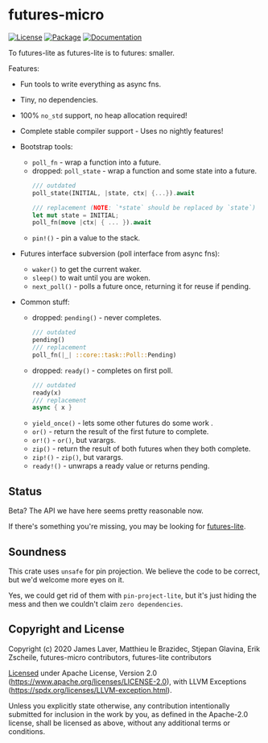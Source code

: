 # futures-micro

[![License](https://img.shields.io/crates/l/futures-micro.svg)](https://github.com/irrustible/futures-micro/blob/main/LICENSE)
[![Package](https://img.shields.io/crates/v/futures-micro.svg)](https://crates.io/crates/futures-micro)
[![Documentation](https://docs.rs/futures-micro/badge.svg)](https://docs.rs/futures-micro)

To futures-lite as futures-lite is to futures: smaller.

Features:
* Fun tools to write everything as async fns.
* Tiny, no dependencies.
* 100% `no_std` support, no heap allocation required!
* Complete stable compiler support - Uses no nightly features!

* Bootstrap tools:
  * `poll_fn` - wrap a function into a future.
  * dropped: `poll_state` - wrap a function and some state into a future.
    ```rust
    /// outdated
    poll_state(INITIAL, |state, ctx| {...}).await

    /// replacement (NOTE: `*state` should be replaced by `state`)
    let mut state = INITIAL;
    poll_fn(move |ctx| { ... }).await
    ```
  * `pin!()` - pin a value to the stack.
* Futures interface subversion (poll interface from async fns):
  * `waker()` to get the current waker.
  * `sleep()` to wait until you are woken.
  * `next_poll()` - polls a future once, returning it for reuse if pending.
* Common stuff:
  * dropped: `pending()` - never completes.
    ```rust
    /// outdated
    pending()
    /// replacement
    poll_fn(|_| ::core::task::Poll::Pending)
    ```
  * dropped: `ready()` - completes on first poll.
    ```rust
    /// outdated
    ready(x)
    /// replacement
    async { x }
    ```
  * `yield_once()` - lets some other futures do some work .
  * `or()` - return the result of the first future to complete.
  * `or!()` - `or()`, but varargs.
  * `zip()` - return the result of both futures when they both complete.
  * `zip!()` - `zip()`, but varargs.
  * `ready!()` - unwraps a ready value or returns pending.

## Status

Beta? The API we have here seems pretty reasonable now.

If there's something you're missing, you may be looking for
[futures-lite](https://github.com/stjepang/futures-lite).

## Soundness

This crate uses `unsafe` for pin projection. We believe the code to be correct,
but we'd welcome more eyes on it.

Yes, we could get rid of them with `pin-project-lite`, but it's just
hiding the mess and then we couldn't claim `zero dependencies`.

## Copyright and License

Copyright (c) 2020 James Laver, Matthieu le Brazidec, Stjepan Glavina, Erik Zscheile,
futures-micro contributors, futures-lite contributors

[Licensed](LICENSE) under Apache License, Version 2.0 (https://www.apache.org/licenses/LICENSE-2.0),
with LLVM Exceptions (https://spdx.org/licenses/LLVM-exception.html).

Unless you explicitly state otherwise, any contribution intentionally submitted
for inclusion in the work by you, as defined in the Apache-2.0 license, shall be
licensed as above, without any additional terms or conditions.
